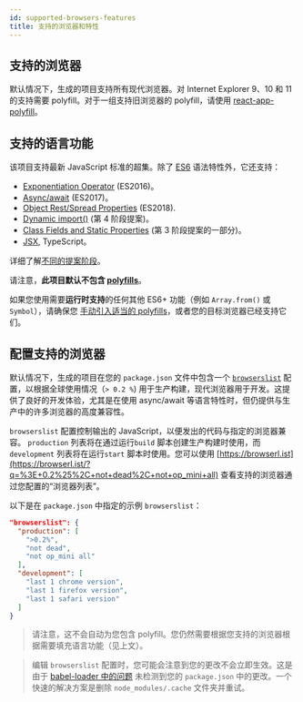 ```yaml
---
id: supported-browsers-features
title: 支持的浏览器和特性
---
```


## 支持的浏览器

默认情况下，生成的项目支持所有现代浏览器。对 Internet Explorer 9、10 和 11 的支持需要 polyfill。对于一组支持旧浏览器的 polyfill，请使用 [react-app-polyfill](https://github.com/facebook/create-react-app/blob/main/packages/react-app-polyfill/README.md)。

## 支持的语言功能

该项目支持最新 JavaScript 标准的超集。除了 [ES6](https://github.com/lukehoban/es6features) 语法特性外，它还支持：

- [Exponentiation Operator](https://github.com/rwaldron/exponentiation-operator) (ES2016)。
- [Async/await](https://github.com/tc39/ecmascript-asyncawait) (ES2017)。
- [Object Rest/Spread Properties](https://github.com/tc39/proposal-object-rest-spread) (ES2018).
- [Dynamic import()](https://github.com/tc39/proposal-dynamic-import) (第 4 阶段提案)。
- [Class Fields and Static Properties](https://github.com/tc39/proposal-class-public-fields) (第 3 阶段提案的一部分)。
- [JSX](https://facebook.github.io/react/docs/introducing-jsx.html), TypeScript。

详细了解[不同的提案阶段](https://tc39.github.io/process-document/)。

请注意，**此项目默认不包含 [polyfills](https://github.com/facebook/create-react-app/blob/main/packages/react-app-polyfill/README.md)**。

如果您使用需要**运行时支持**的任何其他 ES6+ 功能（例如 `Array.from()` 或 `Symbol`），请确保您 [手动引入适当的 polyfills](https://github.com/facebook/create-react-app/blob/main/packages/react-app-polyfill/README.md)，或者您的目标浏览器已经支持它们。

## 配置支持的浏览器

默认情况下，生成的项目在您的 `package.json` 文件中包含一个 [`browserslist`](https://github.com/browserslist/browserslist) 配置，以根据全球使用情况（`> 0.2 %`) 用于生产构建，现代浏览器用于开发。这提供了良好的开发体验，尤其是在使用 async/await 等语言特性时，但仍提供与生产中的许多浏览器的高度兼容性。

`browserslist` 配置控制输出的 JavaScript，以便发出的代码与指定的浏览器兼容。 `production` 列表将在通过运行`build` 脚本创建生产构建时使用，而`development` 列表将在运行`start` 脚本时使用。您可以使用 [https://browserl.ist](https://browserl.ist/?q=%3E+0.2%25%2C+not+dead%2C+not+op_mini+all) 查看支持的浏览器通过您配置的“浏览器列表”。

以下是在 `package.json` 中指定的示例 `browserslist`：

```json
"browserslist": {
  "production": [
    ">0.2%",
    "not dead",
    "not op_mini all"
  ],
  "development": [
    "last 1 chrome version",
    "last 1 firefox version",
    "last 1 safari version"
  ]
}
```

> 请注意，这不会自动为您包含 polyfill。您仍然需要根据您支持的浏览器根据需要填充语言功能（见上文）。

> 编辑 `browserslist` 配置时，您可能会注意到您的更改不会立即生效。这是由于 [babel-loader 中的问题](https://github.com/babel/babel-loader/issues/690) 未检测到您的 `package.json` 中的更改。一个快速的解决方案是删除 `node_modules/.cache` 文件夹并重试。
